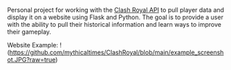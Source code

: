 Personal project for working with the [Clash Royal API](https://developer.clashroyale.com/) to pull player data and display it on a website using Flask and Python. The goal is to provide a user with the ability to pull their historical information and learn ways to improve their gameplay.

Website Example: !(https://github.com/mythicaltimes/ClashRoyal/blob/main/example_screenshot.JPG?raw=true)
